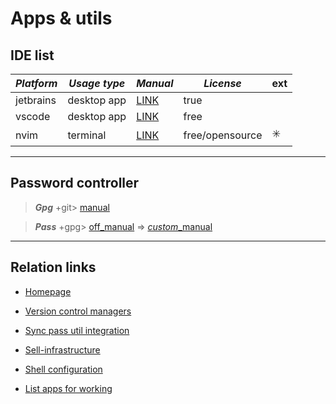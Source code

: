 # Apps & utils

## IDE list

| ***Platform*** 	| ***Usage type*** 	| ***Manual***                           	| ***License***   	| ext 	|
|----------------	|------------------	|----------------------------------------	|-----------------	|-----	|
| jetbrains      	|    desktop app   	| [LINK](https://www.jetbrains.com/)     	|       true      	|     	|
| vscode         	|    desktop app   	| [LINK](https://code.visualstudio.com/) 	|       free      	|     	|
| nvim           	|     terminal     	| [LINK](https://neovim.io/)             	| free/opensource 	|  ✳️  	|

---

## Password controller

> ***Gpg*** +git> [manual](https://docs.github.com/en/authentication/managing-commit-signature-verification/generating-a-new-gpg-key)

>***Pass*** +gpg> [off_manual](https://coderden.dev/posts/how-to-securely-store-passwords-with-gpg-pass) => [*custom*_manual](sync-pass-util-integration.md)

---

## Relation links

* [Homepage](../README.md)

* [Version control managers](version-control-managers-manual.md)

* [Sync pass util integration](sync-pass-util-integration.md)

* [Sell-infrastructure](shell-infrastructure-munual.md)

* [Shell configuration](shell-configuration-manual.md)

* [List apps for working](list-apps-working.md)